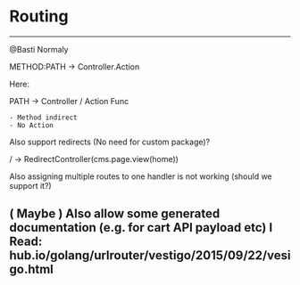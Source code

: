 # Routing

-----
@Basti 
Normaly 

 METHOD:PATH -> Controller.Action
 
Here:

 PATH -> Controller  / Action Func
 
    - Method indirect
    - No Action
    
    
Also support redirects (No need for custom package)?

/ -> RedirectController(cms.page.view(home))


Also assigning multiple routes to one handler is not working (should we support it?)

( Maybe ) Also allow some generated documentation (e.g. for cart API payload etc)
I Read: hub.io/golang/urlrouter/vestigo/2015/09/22/vesigo.html
------
